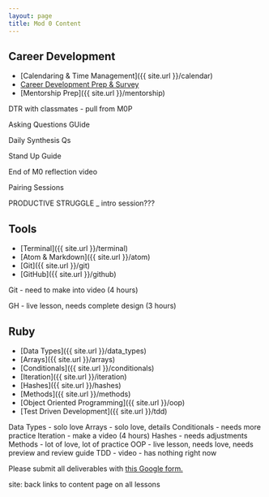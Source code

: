 ```yaml
---
layout: page
title: Mod 0 Content
---
```


## Career Development

* [Calendaring & Time Management]({{ site.url }}/calendar)
* [Career Development Prep & Survey](https://careerdev.turing.edu/module-1-prework/index)
* [Mentorship Prep]({{ site.url }}/mentorship)

<div class="to-do">
DTR with classmates - pull from M0P

Asking Questions GUide

Daily Synthesis Qs

Stand Up Guide

End of M0 reflection video

Pairing Sessions

PRODUCTIVE STRUGGLE _ intro session???
</div>

## Tools

* [Terminal]({{ site.url }}/terminal)
* [Atom & Markdown]({{ site.url }}/atom)
* [Git]({{ site.url }}/git)
* [GitHub]({{ site.url }}/github)

<div class="to-do">
Git - need to make into video (4 hours)

GH - live lesson, needs complete design (3 hours)
</div>

## Ruby

* [Data Types]({{ site.url }}/data_types)
* [Arrays]({{ site.url }}/arrays)
* [Conditionals]({{ site.url }}/conditionals)
* [Iteration]({{ site.url }}/iteration)
* [Hashes]({{ site.url }}/hashes)
* [Methods]({{ site.url }}/methods)
* [Object Oriented Programming]({{ site.url }}/oop)
* [Test Driven Development]({{ site.url }}/tdd)

<div class="to-do">
Data Types - solo love
Arrays - solo love, details
Conditionals - needs more practice
Iteration - make a video (4 hours)
Hashes - needs adjustments
Methods - lot of love, lot of practice
OOP - live lesson, needs love, needs preview and review guide
TDD - video - has nothing right now
</div>

Please submit all deliverables with [this Google form.](https://forms.gle/NnyAMpJt9EALvKJk9)

<div class="to-do">
site: back links to content page on all lessons
</div>